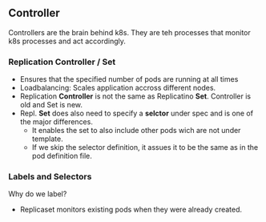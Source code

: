 ## Controller
Controllers are the brain behind k8s. They are teh processes that monitor k8s processes and act accordingly.

### Replication Controller / Set
- Ensures that the specified number of pods are running at all times
- Loadbalancing: Scales application accross different nodes.
- Replication **Controller** is not the same as Replicatino **Set**. Controller is old and Set is new. 
- Repl. **Set** does also need to specify a **selctor** under spec and is one of the major differences.
  - It enables the set to also include other pods wich are not under template.
  - If we skip the selector definition, it assues it to be the same as in the pod definition file.

### Labels and Selectors
Why do we label?
- Replicaset monitors existing pods when they were already created. 